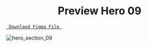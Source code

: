 <h1 align="center">Preview Hero 09</h1>

<a align ="center" href="https://www.figma.com/file/BVTQHC8RqmpeABJpS9p8H4/WorkSpaceCo.?node-id=0%3A1"> `  Downlaod Figma File  `</a>





![hero_section_09](https://user-images.githubusercontent.com/85581658/145864076-d2309a6a-77e5-4bdb-ae96-c99671f17834.jpg)
